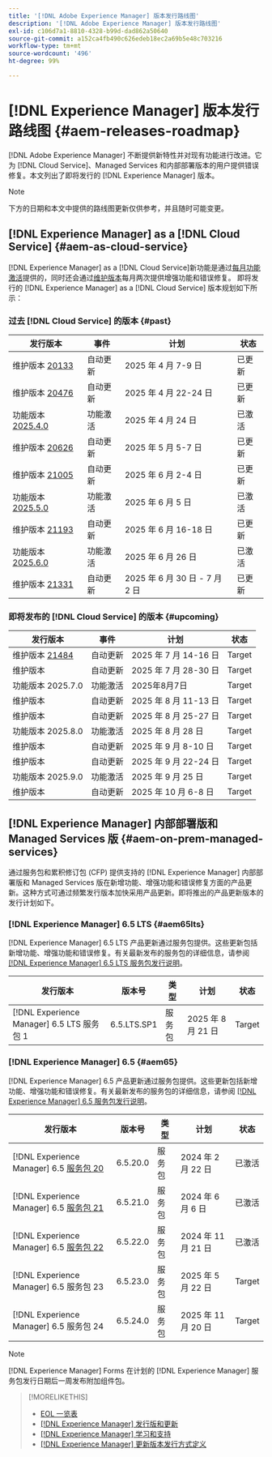 ```yaml
---
title: '[!DNL Adobe Experience Manager] 版本发行路线图'
description: '[!DNL Adobe Experience Manager] 版本发行路线图'
exl-id: c106d7a1-8810-4328-b99d-dad862a50640
source-git-commit: a152ca4fb490c626edeb18ec2a69b5e48c703216
workflow-type: tm+mt
source-wordcount: '496'
ht-degree: 99%

---
```



# [!DNL Experience Manager] 版本发行路线图 {#aem-releases-roadmap}

[!DNL Adobe Experience Manager] 不断提供新特性并对现有功能进行改进。它为 [!DNL Cloud Service]、Managed Services 和内部部署版本的用户提供错误修复。本文列出了即将发行的 [!DNL Experience Manager] 版本。

>[!NOTE]
>
>下方的日期和本文中提供的路线图更新仅供参考，并且随时可能变更。

## [!DNL Experience Manager] as a [!DNL Cloud Service] {#aem-as-cloud-service}

[!DNL Experience Manager] as a [!DNL Cloud Service]新功能是通过[每月功能激活](https://experienceleague.adobe.com/zh-hans/docs/experience-manager-cloud-service/content/release-notes/release-notes/release-notes-current)提供的，同时还会通过[维护版本](https://experienceleague.adobe.com/zh-hans/docs/experience-manager-cloud-service/content/release-notes/maintenance/latest)每月两次提供增强功能和错误修复。
即将发行的 [!DNL Experience Manager] as a [!DNL Cloud Service] 版本规划如下所示：

### 过去 [!DNL Cloud Service] 的版本 {#past}

| 发行版本 | 事件 | 计划 | 状态 |
|---|---|---|---|
| 维护版本 [20133](https://experienceleague.adobe.com/zh-hans/docs/experience-manager-cloud-service/content/release-notes/maintenance/2025/2025-4-0#20133) | 自动更新 | 2025 年 4 月 7-9 日 | 已更新 |
| 维护版本 [20476](https://experienceleague.adobe.com/zh-hans/docs/experience-manager-cloud-service/content/release-notes/maintenance/2025/2025-4-0#20476) | 自动更新 | 2025 年 4 月 22-24 日 | 已更新 |
| 功能版本 [2025.4.0](https://experienceleague.adobe.com/zh-hans/docs/experience-manager-cloud-service/content/release-notes/release-notes/2025/release-notes-2025-4-0) | 功能激活 | 2025 年 4 月 24 日 | 已激活 |
| 维护版本 [20626](https://experienceleague.adobe.com/zh-hans/docs/experience-manager-cloud-service/content/release-notes/maintenance/2025/2025-5-0#20626) | 自动更新 | 2025 年 5 月 5-7 日 | 已更新 |
| 维护版本 [21005](https://experienceleague.adobe.com/zh-hans/docs/experience-manager-cloud-service/content/release-notes/maintenance/2025/2025-5-0#21005) | 自动更新 | 2025 年 6 月 2-4 日 | 已更新 |
| 功能版本 [2025.5.0](https://experienceleague.adobe.com/zh-hans/docs/experience-manager-cloud-service/content/release-notes/release-notes/2025/release-notes-2025-5-0) | 功能激活 | 2025 年 6 月 5 日 | 已激活 |
| 维护版本 [21193](https://experienceleague.adobe.com/zh-hans/docs/experience-manager-cloud-service/content/release-notes/maintenance/2025/2025-6-0) | 自动更新 | 2025 年 6 月 16-18 日 | 已更新 |
| 功能版本 [2025.6.0](https://experienceleague.adobe.com/zh-hans/docs/experience-manager-cloud-service/content/release-notes/release-notes/release-notes-current) | 功能激活 | 2025 年 6 月 26 日 | 已激活 |
| 维护版本 [21331](https://experienceleague.adobe.com/en/docs/experience-manager-cloud-service/content/release-notes/maintenance/2025/2025-7-0#21331) | 自动更新 | 2025 年 6 月 30 日 - 7 月 2 日 | 已更新 |

### 即将发布的 [!DNL Cloud Service] 的版本 {#upcoming}

| 发行版本 | 事件 | 计划 | 状态 |
|---|---|---|---|
| 维护版本 [21484](https://experienceleague.adobe.com/zh-hans/docs/experience-manager-cloud-service/content/release-notes/maintenance/latest) | 自动更新 | 2025 年 7 月 14-16 日 | Target |
| 维护版本 | 自动更新 | 2025 年 7 月 28-30 日 | Target |
| 功能版本 2025.7.0 | 功能激活 | 2025年8月7日 | Target |
| 维护版本 | 自动更新 | 2025 年 8 月 11-13 日 | Target |
| 维护版本 | 自动更新 | 2025 年 8 月 25-27 日 | Target |
| 功能版本 2025.8.0 | 功能激活 | 2025 年 8 月 28 日 | Target |
| 维护版本 | 自动更新 | 2025 年 9 月 8-10 日 | Target |
| 维护版本 | 自动更新 | 2025 年 9 月 22-24 日 | Target |
| 功能版本 2025.9.0 | 功能激活 | 2025 年 9 月 25 日 | Target |
| 维护版本 | 自动更新 | 2025 年 10 月 6-8 日 | Target |

## [!DNL Experience Manager] 内部部署版和 Managed Services 版 {#aem-on-prem-managed-services}

通过服务包和累积修订包 (CFP) 提供支持的 [!DNL Experience Manager] 内部部署版和 Managed Services 版在新增功能、增强功能和错误修复方面的产品更新。这种方式可通过频繁发行版本加快采用产品更新。即将推出的产品更新版本的发行计划如下。

### [!DNL Experience Manager] 6.5 LTS {#aem65lts}

[!DNL Experience Manager] 6.5 LTS 产品更新通过服务包提供。这些更新包括新增功能、增强功能和错误修复。有关最新发布的服务包的详细信息，请参阅 [[!DNL Experience Manager]  6.5 LTS 服务包发行说明](https://experienceleague.adobe.com/zh-hans/docs/experience-manager-65-lts/content/release-notes/release-notes)。

| 发行版本 | 版本号 | 类型 | 计划 | 状态 |
|---|---|---|---|---|
| [!DNL Experience Manager] 6.5 LTS 服务包 1 | 6.5.LTS.SP1 | 服务包 | 2025 年 8 月 21 日 | Target |

### [!DNL Experience Manager] 6.5 {#aem65}

[!DNL Experience Manager] 6.5 产品更新通过服务包提供。这些更新包括新增功能、增强功能和错误修复。有关最新发布的服务包的详细信息，请参阅 [[!DNL Experience Manager]  6.5 服务包发行说明](https://experienceleague.adobe.com/zh-hans/docs/experience-manager-65/content/release-notes/release-notes)。

| 发行版本 | 版本号 | 类型 | 计划 | 状态 |
|---|---|---|---|---|
| [!DNL Experience Manager] 6.5 [服务包 20](https://experienceleague.adobe.com/zh-hans/docs/experience-manager-65/content/release-notes/service-pack/6-5-20) | 6.5.20.0 | 服务包 | 2024 年 2 月 22 日 | 已激活 |
| [!DNL Experience Manager] 6.5 [服务包 21](https://experienceleague.adobe.com/zh-hans/docs/experience-manager-65/content/release-notes/service-pack/6-5-21) | 6.5.21.0 | 服务包 | 2024 年 6 月 6 日 | 已激活 |
| [!DNL Experience Manager] 6.5 [服务包 22](https://experienceleague.adobe.com/zh-hans/docs/experience-manager-65/content/release-notes/release-notes) | 6.5.22.0 | 服务包 | 2024 年 11 月 21 日 | 已激活 |
| [!DNL Experience Manager] 6.5 服务包 23 | 6.5.23.0 | 服务包 | 2025 年 5 月 22 日 | Target |
| [!DNL Experience Manager] 6.5 服务包 24 | 6.5.24.0 | 服务包 | 2025 年 11 月 20 日 | Target |

>[!NOTE]
>
>[!DNL Experience Manager] Forms 在计划的 [!DNL Experience Manager] 服务包发行日期后一周发布附加组件包。

>[!MORELIKETHIS]
>
>* [EOL 一览表](https://helpx.adobe.com/cn/support/programs/eol-matrix.html)
>* [[!DNL Experience Manager]  发行版和更新](https://experienceleague.adobe.com/zh-hans/docs/experience-manager-release-information/aem-release-updates/aem-releases-updates)
>* [[!DNL Experience Manager]  学习和支持](https://experienceleague.adobe.com/zh-hans/docs/experience-manager-cloud-service)
>* [[!DNL Experience Manager]  更新版本发行方式定义](/help/using/update-release-vehicle-definitions.md)
